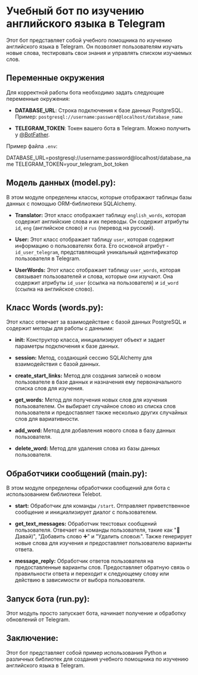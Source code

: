 # Учебный бот по изучению английского языка в Telegram

Этот бот представляет собой учебного помощника по изучению английского языка в Telegram. Он позволяет пользователям изучать новые слова, тестировать свои знания и управлять списком изучаемых слов.

## Переменные окружения

Для корректной работы бота необходимо задать следующие переменные окружения:

- **DATABASE_URL**: Строка подключения к базе данных PostgreSQL. Пример: `postgresql://username:password@localhost/database_name`

- **TELEGRAM_TOKEN**: Токен вашего бота в Telegram. Можно получить у [@BotFather](https://t.me/BotFather).

Пример файла `.env`:

DATABASE_URL=postgresql://username:password@localhost/database_name
TELEGRAM_TOKEN=your_telegram_bot_token


## Модель данных (model.py):

В этом модуле определены классы, которые отображают таблицы базы данных с помощью ORM-библиотеки SQLAlchemy.

- **Translator:** Этот класс отображает таблицу `english_words`, которая содержит английские слова и их переводы. Он содержит атрибуты `id`, `eng` (английское слово) и `rus` (перевод на русский).

- **User:** Этот класс отображает таблицу `user`, которая содержит информацию о пользователях бота. Его основной атрибут - `id_user_telegram`, представляющий уникальный идентификатор пользователя в Telegram.

- **UserWords:** Этот класс отображает таблицу `user_words`, которая связывает пользователей и слова, которые они изучают. Она содержит атрибуты `id_user` (ссылка на пользователя) и `id_word` (ссылка на английское слово).

## Класс Words (words.py):

Этот класс отвечает за взаимодействие с базой данных PostgreSQL и содержит методы для работы с данными:

- **__init__:** Конструктор класса, инициализирует объект и задает параметры подключения к базе данных.

- **session:** Метод, создающий сессию SQLAlchemy для взаимодействия с базой данных.

- **create_start_links:** Метод для создания записей о новом пользователе в базе данных и назначения ему первоначального списка слов для изучения.

- **get_words:** Метод для получения новых слов для изучения пользователем. Он выбирает случайное слово из списка слов пользователя и предоставляет также несколько других случайных слов для вариативности.

- **add_word:** Метод для добавления нового слова в базу данных пользователя.

- **delete_word:** Метод для удаления слова из базы данных пользователя.

## Обработчики сообщений (main.py):

В этом модуле определены обработчики сообщений для бота с использованием библиотеки Telebot.

- **start:** Обработчик для команды `/start`. Отправляет приветственное сообщение и инициализирует диалог с пользователем.

- **get_text_messages:** Обработчик текстовых сообщений пользователя. Отвечает на команды пользователя, такие как "👋Давай)", "Добавить слово ➕" и "Удалить слово🔙". Также генерирует новые слова для изучения и предоставляет пользователю варианты ответа.

- **message_reply:** Обработчик ответов пользователя на предоставленные варианты слов. Предоставляет обратную связь о правильности ответа и переходит к следующему слову или действию в зависимости от выбора пользователя.

## Запуск бота (run.py):

Этот модуль просто запускает бота, начинает получение и обработку обновлений от Telegram.

## Заключение:

Этот бот представляет собой пример использования Python и различных библиотек для создания учебного помощника по изучению английского языка в Telegram.
